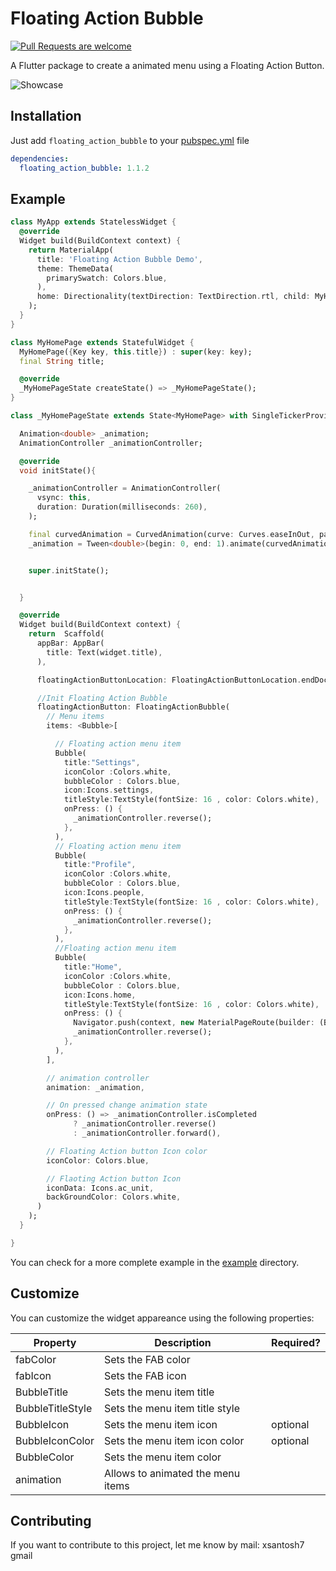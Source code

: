# Floating Action Bubble

<!-- [![Pub](https://img.shields.io/pub/v/fab_circular_menu.svg)](https://pub.dev/packages/floating_action_bubble) -->

[![Pull Requests are welcome](https://img.shields.io/badge/license-MIT-blue)](https://github.com/marianocordoba/fab-circular-menu/blob/master/LICENSE)

A Flutter package to create a animated menu using a Floating Action Button.

![Showcase](https://imgur.com/IbinJsI.gif)

## Installation

Just add `floating_action_bubble` to your [pubspec.yml](https://flutter.io/using-packages/) file

```yml
dependencies:
  floating_action_bubble: 1.1.2
```

## Example

```dart
class MyApp extends StatelessWidget {
  @override
  Widget build(BuildContext context) {
    return MaterialApp(
      title: 'Floating Action Bubble Demo',
      theme: ThemeData(
        primarySwatch: Colors.blue,
      ),
      home: Directionality(textDirection: TextDirection.rtl, child: MyHomePage(title: 'Floating Action Bubble Demo')),
    );
  }
}

class MyHomePage extends StatefulWidget {
  MyHomePage({Key key, this.title}) : super(key: key);
  final String title;

  @override
  _MyHomePageState createState() => _MyHomePageState();
}

class _MyHomePageState extends State<MyHomePage> with SingleTickerProviderStateMixin{

  Animation<double> _animation;
  AnimationController _animationController;

  @override
  void initState(){

    _animationController = AnimationController(
      vsync: this,
      duration: Duration(milliseconds: 260),
    );

    final curvedAnimation = CurvedAnimation(curve: Curves.easeInOut, parent: _animationController);
    _animation = Tween<double>(begin: 0, end: 1).animate(curvedAnimation);


    super.initState();


  }

  @override
  Widget build(BuildContext context) {
    return  Scaffold(
      appBar: AppBar(
        title: Text(widget.title),
      ),

      floatingActionButtonLocation: FloatingActionButtonLocation.endDocked,

      //Init Floating Action Bubble
      floatingActionButton: FloatingActionBubble(
        // Menu items
        items: <Bubble>[

          // Floating action menu item
          Bubble(
            title:"Settings",
            iconColor :Colors.white,
            bubbleColor : Colors.blue,
            icon:Icons.settings,
            titleStyle:TextStyle(fontSize: 16 , color: Colors.white),
            onPress: () {
              _animationController.reverse();
            },
          ),
          // Floating action menu item
          Bubble(
            title:"Profile",
            iconColor :Colors.white,
            bubbleColor : Colors.blue,
            icon:Icons.people,
            titleStyle:TextStyle(fontSize: 16 , color: Colors.white),
            onPress: () {
              _animationController.reverse();
            },
          ),
          //Floating action menu item
          Bubble(
            title:"Home",
            iconColor :Colors.white,
            bubbleColor : Colors.blue,
            icon:Icons.home,
            titleStyle:TextStyle(fontSize: 16 , color: Colors.white),
            onPress: () {
              Navigator.push(context, new MaterialPageRoute(builder: (BuildContext context) => Homepage()));
              _animationController.reverse();
            },
          ),
        ],

        // animation controller
        animation: _animation,

        // On pressed change animation state
        onPress: () => _animationController.isCompleted
              ? _animationController.reverse()
              : _animationController.forward(),

        // Floating Action button Icon color
        iconColor: Colors.blue,

        // Flaoting Action button Icon
        iconData: Icons.ac_unit,
        backGroundColor: Colors.white,
      )
    );
  }

}
```

You can check for a more complete example in the [example](https://github.com/Darshan0/floating_action_bubble/master/example) directory.

## Customize

You can customize the widget appareance using the following properties:

| Property         | Description                       | Required? |
| ---------------- | --------------------------------- | --------- |
| fabColor         | Sets the FAB color                |
| fabIcon          | Sets the FAB icon                 |
| BubbleTitle      | Sets the menu item title          |
| BubbleTitleStyle | Sets the menu item title style    |
| BubbleIcon       | Sets the menu item icon           | optional  |
| BubbleIconColor  | Sets the menu item icon color     | optional  |
| BubbleColor      | Sets the menu item color          |
| animation        | Allows to animated the menu items |

## Contributing

If you want to contribute to this project, let me know by mail: xsantosh7 gmail
